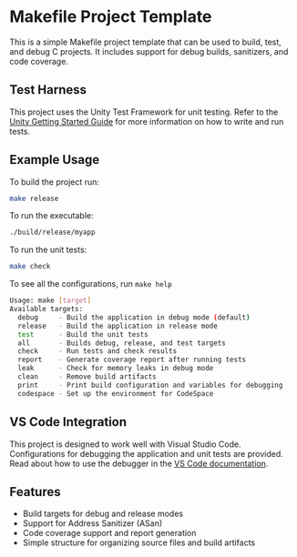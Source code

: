 # Makefile Project Template

This is a simple Makefile project template that can be used to build, test, and
debug C projects. It includes support for debug builds, sanitizers, and code
coverage.

## Test Harness

This project uses the Unity Test Framework for unit testing. Refer to the
[Unity Getting Started Guide](https://github.com/ThrowTheSwitch/Unity/blob/master/docs/UnityGettingStartedGuide.md) for more information on how to write and run tests.

## Example Usage

To build the project run:

```bash
make release
```
To run the executable:

```bash
./build/release/myapp
```

To run the unit tests:

```bash
make check
```

To see all the configurations, run `make help`

```bash
Usage: make [target]
Available targets:
  debug     - Build the application in debug mode (default)
  release   - Build the application in release mode
  test      - Build the unit tests
  all       - Builds debug, release, and test targets
  check     - Run tests and check results
  report    - Generate coverage report after running tests
  leak      - Check for memory leaks in debug mode
  clean     - Remove build artifacts
  print     - Print build configuration and variables for debugging
  codespace - Set up the environment for CodeSpace
```

## VS Code Integration

This project is designed to work well with Visual Studio Code. Configurations
for debugging the application and unit tests are provided. Read about how to
use the debugger in the [VS Code documentation](https://code.visualstudio.com/docs/editor/debugging).

## Features

- Build targets for debug and release modes
- Support for Address Sanitizer (ASan)
- Code coverage support and report generation
- Simple structure for organizing source files and build artifacts
